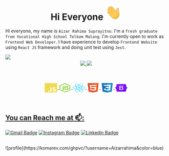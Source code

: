 <h1 align="center">Hi Everyone <img src="https://github.com/ABSphreak/ABSphreak/blob/master/gifs/Hi.gif" width="50px"></h1>

<!-- Bio -->

Hi everyone, my name is `Aizar Rahima Suprayitno`. I'm a `fresh graduate from Vocational High School Telkom Malang`. I'm currently open to work as `Frontend Web Developer`.
I have experience to develop `Frontend Website` using `React JS` framework and doing unit test using `Jest`.

<!-- Line -->
<img src="https://user-images.githubusercontent.com/73097560/115834477-dbab4500-a447-11eb-908a-139a6edaec5c.gif">

<!-- Statistic -->
<div align="center"> 
  <a href="https://github.com/Aizarrahima">
  <img height="180em" src="https://github-readme-stats.vercel.app/api?username=Aizarrahima&show_icons=true&include_all_commits=true&count_private=true&theme=tokyonight"/>
  <img height="180em" src="https://github-readme-stats.vercel.app/api/top-langs/?username=Aizarrahima&layout=compact&theme=tokyonight"/>
</div>

  </br>
<!-- Language -->  
<div align="center"> 
   <img width="60%" width="100%" height="1" align="center" src="https://github.com/donPabloNow/donPabloNow/blob/main/assets/bar.gif" />
</div>  
<div style="display: inline_block" align="center"><br>
  <img align="center" alt="Rafa-Js" height="30" width="40" src="https://raw.githubusercontent.com/devicons/devicon/master/icons/javascript/javascript-plain.svg">
  <img align="center" alt="Rafa-Node" height="30" width="40" src="https://github.com/devicons/devicon/blob/master/icons/nodejs/nodejs-original.svg">
  <img align="center" alt="Rafa-React" height="30" width="40" src="https://raw.githubusercontent.com/devicons/devicon/master/icons/react/react-original.svg">
  <img align="center" alt="Rafa-HTML" height="30" width="40" src="https://raw.githubusercontent.com/devicons/devicon/master/icons/html5/html5-original.svg">
  <img align="center" alt="Rafa-CSS" height="30" width="40" src="https://raw.githubusercontent.com/devicons/devicon/master/icons/css3/css3-original.svg">
  <img align="center" alt="Rafa-Bootstrap" height="30" width="40" src="https://github.com/devicons/devicon/blob/master/icons/bootstrap/bootstrap-original.svg">
</div>
  </br>
<div align="center"> 
  <img width="60%" width="100%" height="1" align="center" src="https://github.com/donPabloNow/donPabloNow/blob/main/assets/bar.gif" />
</div>

## You can Reach me at 📫:

[![Gmail Badge](https://img.shields.io/badge/-aizar.works@gmail.com-blue?style=flat-roundedrectangle&logo=Gmail&logoColor=white&link=mailto:aizar.works@gmail.com)](mailto:aizar.works@gmail.com)
[![Instagram Badge](https://img.shields.io/badge/-aizarrahima-E4405F?style=flat-roundedrectangle&logo=instagram&logoColor=white&link=https://www.instagram.com/aizarrahima/)](https://www.instagram.com/aizarrahima/)
[![Linkedin Badge](https://img.shields.io/badge/-aizar-rahima-suprayitno-blue?style=flat-roundedrectangle&logo=Linkedin&logoColor=white&link=https://www.linkedin.com/in/aizar-rahima-suprayitno-953048212/)](https://www.linkedin.com/in/aizar-rahima-suprayitno-953048212/)

<br>
![profile](https://komarev.com/ghpvc/?username=Aizarrahima&color=blue)

<!--
**Aizarrahima/Aizarrahima** is a ✨ _special_ ✨ repository because its `README.md` (this file) appears on your GitHub profile.

